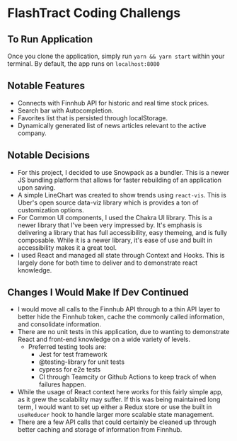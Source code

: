 # FlashTract Coding Challengs

## To Run Application
Once you clone the application, simply run `yarn && yarn start` within your terminal.
By default, the app runs on `localhost:8080`

## Notable Features
- Connects with Finnhub API for historic and real time stock prices.
- Search bar with Autocompletion.
- Favorites list that is persisted through localStorage.
- Dynamically generated list of news articles relevant to the active company.

## Notable Decisions
- For this project, I decided to use Snowpack as a bundler.  This is a newer JS bundling platform that allows for faster rebuilding of an application upon saving.
- A simple LineChart was created to show trends using `react-vis`. This is Uber's open source data-viz library which is provides a ton of customization options.
- For Common UI components, I used the Chakra UI library.  This is a newer library that I've been very impressed by.  It's emphasis is delivering a library that has full accessibility, easy themeing, and is fully composable.  While it is a newer library, it's ease of use and built in accessibility makes it a great tool.
- I used React and managed all state through Context and Hooks.  This is largely done for both time to deliver and to demonstrate react knowledge.

## Changes I Would Make If Dev Continued
- I would move all calls to the Finnhub API through to a thin API layer to better hide the Finnhub token, cache the commonly called information, and consolidate information.
- There are no unit tests in this application, due to wanting to demonstrate React and front-end knowledge on a wide variety of levels.
  - Preferred testing tools are: 
    - Jest for test framework
    - @testing-library for unit tests
    - cypress for e2e tests
    - CI through Teamcity or Github Actions to keep track of when failures happen.
- While the usage of React context here works for this fairly simple app, as it grew the scalability may suffer.  If this was being maintained long term, I would want to set up either a Redux store or use the built in `useReducer` hook to handle larger more scalable state management.
- There are a few API calls that could certainly be cleaned up through better caching and storage of information from Finnhub.
